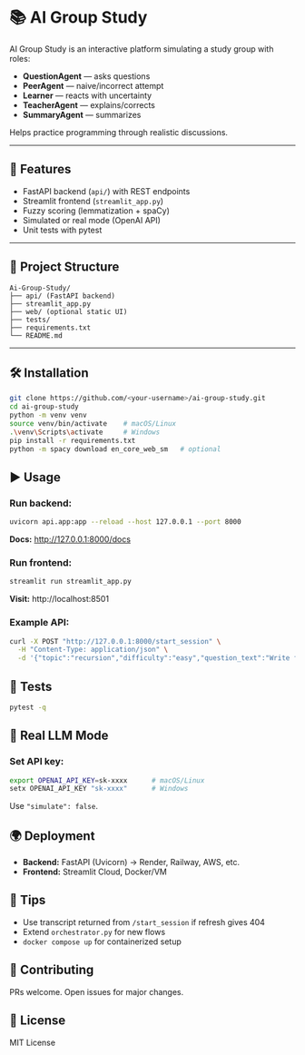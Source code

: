 # 📚 AI Group Study

AI Group Study is an interactive platform simulating a study group with roles:
- **QuestionAgent** — asks questions  
- **PeerAgent** — naive/incorrect attempt  
- **Learner** — reacts with uncertainty  
- **TeacherAgent** — explains/corrects  
- **SummaryAgent** — summarizes  

Helps practice programming through realistic discussions.

---

## 🚀 Features

- FastAPI backend (`api/`) with REST endpoints  
- Streamlit frontend (`streamlit_app.py`)  
- Fuzzy scoring (lemmatization + spaCy)  
- Simulated or real mode (OpenAI API)  
- Unit tests with pytest  

---

## 📂 Project Structure

```
Ai-Group-Study/
├── api/ (FastAPI backend)
├── streamlit_app.py
├── web/ (optional static UI)
├── tests/
├── requirements.txt
└── README.md
```

---

## 🛠️ Installation

```bash
git clone https://github.com/<your-username>/ai-group-study.git
cd ai-group-study
python -m venv venv
source venv/bin/activate    # macOS/Linux
.\venv\Scripts\activate     # Windows
pip install -r requirements.txt
python -m spacy download en_core_web_sm   # optional
```

## ▶️ Usage

### Run backend:

```bash
uvicorn api.app:app --reload --host 127.0.0.1 --port 8000
```

**Docs:** http://127.0.0.1:8000/docs

### Run frontend:

```bash
streamlit run streamlit_app.py
```

**Visit:** http://localhost:8501

### Example API:

```bash
curl -X POST "http://127.0.0.1:8000/start_session" \
  -H "Content-Type: application/json" \
  -d '{"topic":"recursion","difficulty":"easy","question_text":"Write fib","simulate":true}'
```

## 🧪 Tests

```bash
pytest -q
```

## 🔑 Real LLM Mode

### Set API key:

```bash
export OPENAI_API_KEY=sk-xxxx      # macOS/Linux
setx OPENAI_API_KEY "sk-xxxx"      # Windows
```

Use `"simulate": false`.

## 🌍 Deployment

* **Backend:** FastAPI (Uvicorn) → Render, Railway, AWS, etc.
* **Frontend:** Streamlit Cloud, Docker/VM

## 📖 Tips

* Use transcript returned from `/start_session` if refresh gives 404
* Extend `orchestrator.py` for new flows
* `docker compose up` for containerized setup

## 🤝 Contributing

PRs welcome. Open issues for major changes.

## 📜 License

MIT License